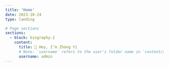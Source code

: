 ```yaml
---
title: 'Home'
date: 2023-10-24
type: landing

# Page sections
sections:
  - block: biography-2
    content:
      title: 👋 Hey, I’m Zhang Yi
      # Note: `username` refers to the user's folder name in `content/authors/`
      username: admin
---
```

